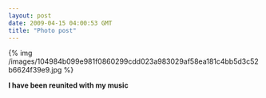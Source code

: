 ```yaml
---
layout: post
date: 2009-04-15 04:00:53 GMT
title: "Photo post"
---
```

{% img /images/104984b099e981f0860299cdd023a983029af58ea181c4bb5d3c52b6624f39e9.jpg %}

<b>I have been reunited with my music</b>